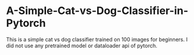 # A-Simple-Cat-vs-Dog-Classifier-in-Pytorch
This is a simple cat vs dog classifier trained on 100 images for beginners. I did not use any pretrained model or dataloader api of pytorch.
